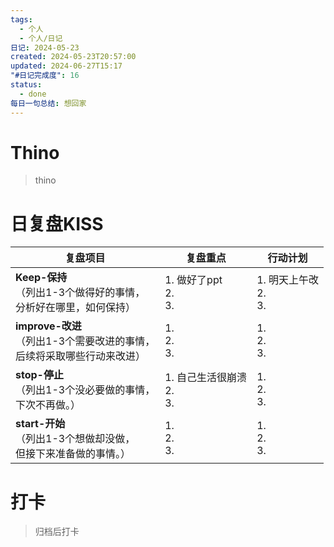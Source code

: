 ```yaml
---
tags:
  - 个人
  - 个人/日记
日记: 2024-05-23
created: 2024-05-23T20:57:00
updated: 2024-06-27T15:17
"#日记完成度": 16
status:
  - done
每日一句总结: 想回家
---
```


# Thino
> thino

# 日复盘KISS
| **复盘项目**                                             | **复盘重点**                 | **行动计划**               |
| ---------------------------------------------------- | ------------------------ | ---------------------- |
| **Keep-保持**<br>（列出1-3个做得好的事情，<br>   分析好在哪里，如何保持）     | 1.  做好了ppt<br>2. <br>3.  | 1.  明天上午改<br>2. <br>3. |
| **improve-改进**<br>（列出1-3个需要改进的事情，<br>  后续将采取哪些行动来改进） | 1.  <br>2. <br>3.        | 1.  <br>2. <br>3.      |
| **stop-停止**<br>（列出1-3个没必要做的事情，<br>下次不再做。）            | 1.  自己生活很崩溃<br>2. <br>3. | 1.  <br>2. <br>3.      |
| **start-开始**<br>（列出1-3个想做却没做，<br>但接下来准备做的事情。）        | 1.  <br>2. <br>3.        | 1.  <br>2. <br>3.      |



# 打卡
> 归档后打卡


